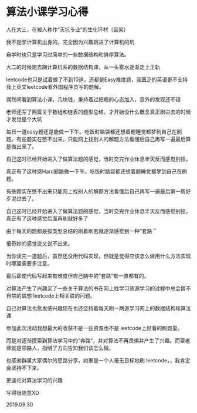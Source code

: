 # 算法小课学习心得

人在大三，在被人称作“天坑专业”的生化环材（苦笑）

我不是学计算机出身的。完全因为兴趣跳进了计算机的坑

自学时也只是学习过简单的一些数据结构和排序算法。

大二的时候跑去蹭计算机系的数据结构课，从一头雾水逐渐走上正轨

leetcode也只是试着做了不到10道，还都是Easy难度题，我匮乏的英语更不支持我上英文leetcode看外国程序员写的题解。

偶然间看到算法小课，几块钱，秉持着过把瘾的心态加入，意外的发现还不错

老师还写了两篇关于数组和链表的题型总结。才开始没什么概念真正刷进去的时候才发觉是个大坑

每日一道easy题还是能做一下午。吃饭时脑袋都还想着题睡觉都梦到自己在刷题。有些题实在憋不出来，只能网上找别人的解题方法看懂后自己再写一遍最后算是做出来了。

自己这时已经开始进入了做算法题的感觉，当时交完作业休息半天反而感觉别扭。

真正有了这种感Hard题能做一下午。吃饭时脑袋都还想着题睡觉都梦到自己在刷题。

有些题实在憋不出来只能网上找别人的解题方法看懂后自己再写一遍最后第一周好歹混过去了。

自己这时已经开始进入了做算法题的感觉，当时交完作业休息半天反而感觉别扭。真正有了这种感觉后面再刷就好多了

由于每天的题都是按类型总结的刷着刷若就逐渐感觉到一种“套路＂

很奇妙的感觉说又说不出来。

当你读完一道题后，虽然还没用代码实现，但就是觉得应该怎么做用什么方法实现时哪里需要多注意。

最后即使代码写起来有难度但自己脑中的“套路”有一直都有的。

对算法产生了兴趣买了一些关于算法的书在网上找学习资源学习的过程中总会情不自禁的联想 leetcode上相关联的问题。

自己对算法也愈发感兴趣现在也还坚持着每天刷一两道学习网上的数据结构和算法课

参加此次活动我想最大的收获不是一些资源也不是 leetcode上好看的刷题量。

而是对逐渐摸索到算法学习中的“奔路”，并对算法不再畏惧并产生了兴趣。而覃老师就是领路人，指明了方向告知我们该怎么做。

也感谢群里大家偶尔的思路分享，如果是一个人毫无目标地刷 leetcode，，我肯定会坚持不下来。

更遑论对算法学习的兴趣

写得很随意XD

2019.09.30